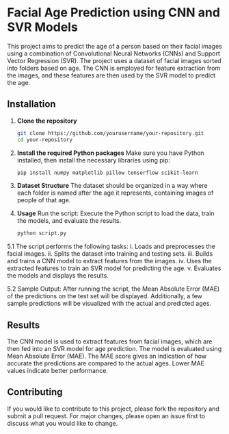 # Facial Age Prediction using CNN and SVR Models

This project aims to predict the age of a person based on their facial images using a combination of Convolutional Neural Networks (CNNs) and Support Vector Regression (SVR). The project uses a dataset of facial images sorted into folders based on age. The CNN is employed for feature extraction from the images, and these features are then used by the SVR model to predict the age.

## Installation

1. **Clone the repository**
   ```bash
   git clone https://github.com/yourusername/your-repository.git
   cd your-repository

2. **Install the required Python packages**
   Make sure you have Python installed, then install the necessary libraries using pip:
    ```bash
   pip install numpy matplotlib pillow tensorflow scikit-learn
    
4. **Dataset Structure**
     The dataset should be organized in a way where each folder is named after the age it represents, containing images of people of that age.

5. **Usage**
     Run the script: Execute the Python script to load the data, train the models, and evaluate the results.
     ```bash
     python script.py

 5.1 The script performs the following tasks:
    i. Loads and preprocesses the facial images.
    ii. Splits the dataset into training and testing sets.
    iii. Builds and trains a CNN model to extract features from the images.
    iv. Uses the extracted features to train an SVR model for predicting the age.
    v. Evaluates the models and displays the results.

 5.2 Sample Output: 
    After running the script, the Mean Absolute Error (MAE) of the predictions on the test set will be displayed. Additionally, a few sample predictions will be visualized with the actual and predicted ages.
    
## Results

The CNN model is used to extract features from facial images, which are then fed into an SVR model for age prediction. The model is evaluated using Mean Absolute Error (MAE).
The MAE score gives an indication of how accurate the predictions are compared to the actual ages. Lower MAE values indicate better performance.

## Contributing

If you would like to contribute to this project, please fork the repository and submit a pull request. For major changes, please open an issue first to discuss what you would like to change.


